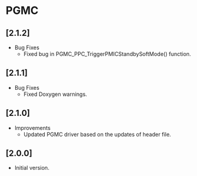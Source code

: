 # PGMC

## [2.1.2]

- Bug Fixes
  - Fixed bug in PGMC_PPC_TriggerPMICStandbySoftMode() function.

## [2.1.1]

- Bug Fixes
  - Fixed Doxygen warnings.

## [2.1.0]

- Improvements
  - Updated PGMC driver based on the updates of header file.

## [2.0.0]

- Initial version.
